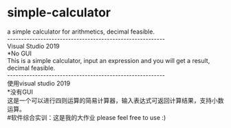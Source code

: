# simple-calculator
a simple calculator for arithmetics, decimal feasible.<br>
\---------------------------------------------------------<br>
Visual Studio 2019<br>
\*No GUI <br>
This is a simple calculator, input an expression and you will get a result, decimal feasible. <br>
\---------------------------------------------------------<br>
使用visual studio 2019<br>
\*没有GUI<br>
这是一个可以进行四则运算的简易计算器，输入表达式可返回计算结果，支持小数运算。<br>
#软件综合实训：这是我的大作业 please feel free to use :)
